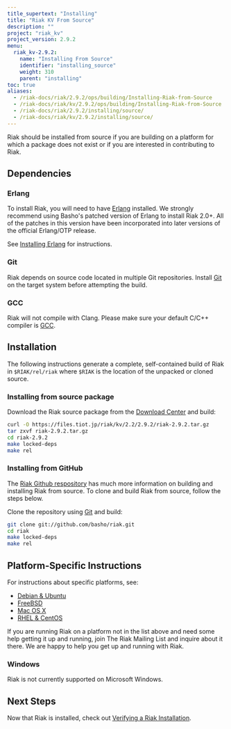 ```yaml
---
title_supertext: "Installing"
title: "Riak KV From Source"
description: ""
project: "riak_kv"
project_version: 2.9.2
menu:
  riak_kv-2.9.2:
    name: "Installing From Source"
    identifier: "installing_source"
    weight: 310
    parent: "installing"
toc: true
aliases:
  - /riak-docs/riak/2.9.2/ops/building/Installing-Riak-from-Source
  - /riak-docs/riak/kv/2.9.2/ops/building/Installing-Riak-from-Source
  - /riak-docs/riak/2.9.2/installing/source/
  - /riak-docs/riak/kv/2.9.2/installing/source/
---
```




[install source erlang]: {{<baseurl>}}riak/kv/2.9.2/setup/installing/source/erlang
[downloads]: {{<baseurl>}}riak/kv/2.9.2/downloads/
[install debian & ubuntu#source]: {{<baseurl>}}riak/kv/2.9.2/setup/installing/debian-ubuntu/#installing-from-source
[install freebsd#source]: {{<baseurl>}}riak/kv/2.9.2/setup/installing/freebsd/#installing-from-source
[install mac osx#source]: {{<baseurl>}}riak/kv/2.9.2/setup/installing/mac-osx/#installing-from-source
[install rhel & centos#source]: {{<baseurl>}}riak/kv/2.9.2/setup/installing/rhel-centos/#installing-from-source
[install verify]: {{<baseurl>}}riak/kv/2.9.2/setup/installing/verify

Riak should be installed from source if you are building on a platform
for which a package does not exist or if you are interested in
contributing to Riak.

## Dependencies

### Erlang

To install Riak, you will need to have [Erlang](http://www.erlang.org/) installed. We strongly recommend using Basho's patched version of Erlang to install Riak 2.0+. All of the patches in this version have been incorporated into later versions of the official Erlang/OTP release.

See [Installing Erlang][install source erlang] for instructions.

### Git

Riak depends on source code located in multiple Git repositories. Install [Git](https://git-scm.com/) on the target system before attempting the build.

### GCC

Riak will not compile with Clang. Please make sure your default C/C++
compiler is [GCC](https://gcc.gnu.org/).

## Installation

The following instructions generate a complete, self-contained build of
Riak in `$RIAK/rel/riak` where `$RIAK` is the location of the unpacked
or cloned source.

### Installing from source package

Download the Riak source package from the [Download Center][downloads] and build:

```bash
curl -O https://files.tiot.jp/riak/kv/2.2/2.9.2/riak-2.9.2.tar.gz
tar zxvf riak-2.9.2.tar.gz
cd riak-2.9.2
make locked-deps
make rel
```

### Installing from GitHub

The [Riak Github respository](http://github.com/basho/riak) has much
more information on building and installing Riak from source. To clone
and build Riak from source, follow the steps below.

Clone the repository using [Git](http://git-scm.com) and build:

```bash
git clone git://github.com/basho/riak.git
cd riak
make locked-deps
make rel
```

## Platform-Specific Instructions

For instructions about specific platforms, see:
  
  * [Debian & Ubuntu][install debian & ubuntu#source]
  * [FreeBSD][install freebsd#source]
  * [Mac OS X][install mac osx#source]
  * [RHEL & CentOS][install rhel & centos#source]

If you are running Riak on a platform not in the list above and need
some help getting it up and running, join The Riak Mailing List and
inquire about it there. We are happy to help you get up and running with
Riak.

### Windows

Riak is not currently supported on Microsoft Windows.

## Next Steps

Now that Riak is installed, check out [Verifying a Riak Installation][install verify].
